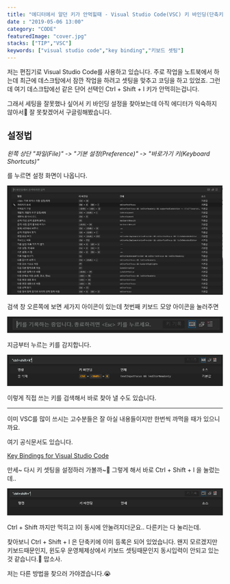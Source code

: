 ```yaml
---
title: "에디터에서 알던 키가 안먹힐때 - Visual Studio Code(VSC) 키 바인딩(단축키) 설정하기"
date : "2019-05-06 13:00"
category: "CODE"
featuredImage: "cover.jpg"
stacks: ["TIP","VSC"]
keywords: ["visual studio code","key binding","키보드 셋팅"]
---
```


저는 편집기로 Visual Studio Code를 사용하고 있습니다. 주로 작업을 노트북에서 하는데 최근에 데스크탑에서 잠깐 작업을 하려고 셋팅을 맞추고 코딩을 하고 있었죠. 그런데 여기 데스크탑에선 같은 단어 선택인 Ctrl + Shift + l 키가 안먹히는겁니다. 

그래서 세팅을 잘못했나 싶어서 키 바인딩 설정을 찾아보는데 아직 에디터가 익숙하지 않아서👶 잘 못찾겠어서 구글링해봤습니다.

## 설정법

_왼쪽 상단 "파일(File)" -> "기본 설정(Preference)" -> "바로가기 키(Keyboard Shortcuts)"_

를 누르면 설정 화면이 나옵니다.

![설정 화면](./capture1.JPG "설정 화면")

검색 창 오른쪽에 보면 세가지 아이콘이 있는데 첫번째 키보드 모양 아이콘을 눌러주면

![키보드 아이콘](./capture2.JPG "키보드 아이콘을 누르자")

지금부터 누르는 키를 감지합니다.

![감지하는 중](./capture3.JPG "키를 감지하는 모습")

이렇게 직접 쓰는 키를 검색해서 바로 찾아 낼 수도 있습니다.

- - -

이미 VSC를 많이 쓰시는 고수분들은 잘 아실 내용들이지만 한번씩 까먹을 때가 있으니까요.

여기 공식문서도 있습니다.

[Key Bindings for Visual Studio Code](https://code.visualstudio.com/docs/getstarted/keybindings)

만세~ 다시 키 셋팅을 설정하러 가볼까~👏 그렇게 해서 바로 Ctrl + Shift + l 을 눌렀는데..

![눌려라~~](./capture4.JPG "l이 안눌려..?")

Ctrl + Shift 까지만 먹히고 l이 동시에 안눌려지더군요.. 다른키는 다 눌리는데.

찾아보니 Ctrl + Shift + l 은 단축키에 이미 등록은 되어 있었습니다. 왠지 모르겠지만 키보드때문인지, 윈도우 운영체제상에서 키보드 셋팅때문인지 동시입력이 안되고 있는것 같습니다.🤯 맙소사.

저는 다른 방법을 찾으러 가야겠습니다.😭